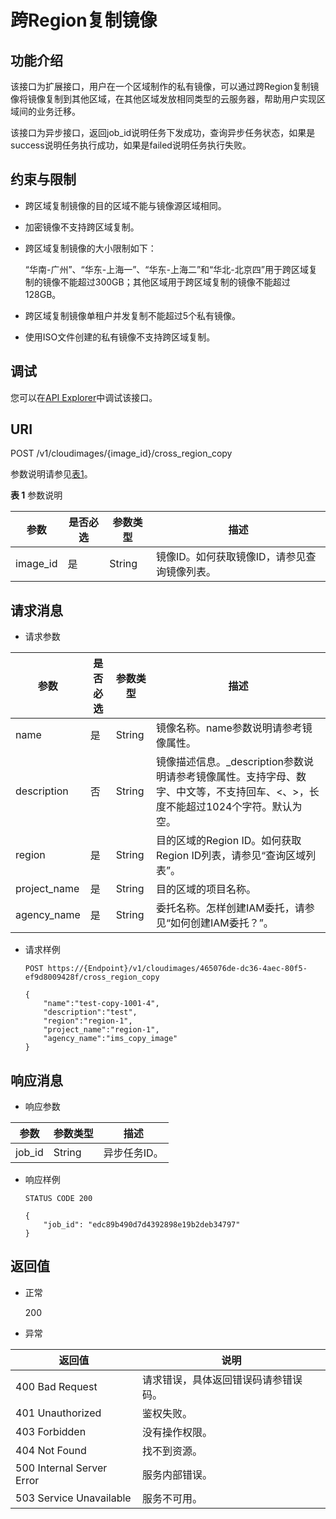 # 跨Region复制镜像<a name="ims_03_0628"></a>

## 功能介绍<a name="section57853128105524"></a>

该接口为扩展接口，用户在一个区域制作的私有镜像，可以通过跨Region复制镜像将镜像复制到其他区域，在其他区域发放相同类型的云服务器，帮助用户实现区域间的业务迁移。

该接口为异步接口，返回job\_id说明任务下发成功，查询异步任务状态，如果是success说明任务执行成功，如果是failed说明任务执行失败。

## 约束与限制<a name="section5429524792654"></a>

-   跨区域复制镜像的目的区域不能与镜像源区域相同。
-   加密镜像不支持跨区域复制。
-   跨区域复制镜像的大小限制如下：

    “华南-广州”、“华东-上海一”、“华东-上海二”和“华北-北京四”用于跨区域复制的镜像不能超过300GB；其他区域用于跨区域复制的镜像不能超过128GB。

-   跨区域复制镜像单租户并发复制不能超过5个私有镜像。
-   使用ISO文件创建的私有镜像不支持跨区域复制。

## 调试<a name="section44686511322"></a>

您可以在[API Explorer](https://apiexplorer.developer.huaweicloud.com/apiexplorer/doc?locale=zh-cn&consoleCurrentProductId=ims&consoleCurrentProductshort=&product=IMS&api=CopyImageCrossRegion)中调试该接口。

## URI<a name="section30564347105524"></a>

POST /v1/cloudimages/\{image\_id\}/cross\_region\_copy

参数说明请参见[表1](#table51065259105524)。

**表 1**  参数说明

|参数|是否必选|参数类型|描述|
|--|--|--|--|
|image_id|是|String|镜像ID。如何获取镜像ID，请参见查询镜像列表。|


## 请求消息<a name="section1218229105524"></a>

-   请求参数

|参数|是否必选|参数类型|描述|
|--|--|--|--|
|name|是|String|镜像名称。name参数说明请参考镜像属性。|
|description|否|String|镜像描述信息。_description参数说明请参考镜像属性。支持字母、数字、中文等，不支持回车、<、>，长度不能超过1024个字符。默认为空。|
|region|是|String|目的区域的Region ID。如何获取Region ID列表，请参见“查询区域列表”。|
|project_name|是|String|目的区域的项目名称。|
|agency_name|是|String|委托名称。怎样创建IAM委托，请参见“如何创建IAM委托？”。|


-   请求样例

    ```
    POST https://{Endpoint}/v1/cloudimages/465076de-dc36-4aec-80f5-ef9d8009428f/cross_region_copy
    ```

    ```
    {
        "name":"test-copy-1001-4",
        "description":"test",
        "region":"region-1",
        "project_name":"region-1",
        "agency_name":"ims_copy_image"
    }
    ```


## 响应消息<a name="section32485736105524"></a>

-   响应参数

|参数|参数类型|描述|
|--|--|--|
|job_id|String|异步任务ID。|


-   响应样例

    ```
    STATUS CODE 200
    ```

    ```
    {
        "job_id": "edc89b490d7d4392898e19b2deb34797"
    }
    ```


## 返回值<a name="section40084941"></a>

-   正常

    200

-   异常

|返回值|说明|
|--|--|
|400 Bad Request|请求错误，具体返回错误码请参错误码。|
|401 Unauthorized|鉴权失败。|
|403 Forbidden|没有操作权限。|
|404 Not Found|找不到资源。|
|500 Internal Server Error|服务内部错误。|
|503 Service Unavailable|服务不可用。|



